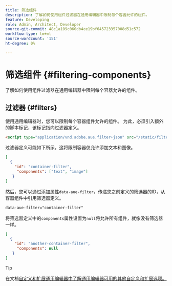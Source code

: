 ```yaml
---
title: 筛选组件
description: 了解如何使用组件过滤器在通用编辑器中限制每个容器允许的组件。
feature: Developing
role: Admin, Architect, Developer
source-git-commit: 48c1a109c060db4ce19bf645723357008d51c572
workflow-type: tm+mt
source-wordcount: '151'
ht-degree: 0%

---
```



# 筛选组件 {#filtering-components}

了解如何使用组件过滤器在通用编辑器中限制每个容器允许的组件。

## 过滤器 {#filters}

使用通用编辑器时，您可以限制每个容器组件允许的组件。 为此，必须引入额外的脚本标记，该标记指向过滤器定义。

```html
<script type="application/vnd.adobe.aue.filter+json" src="/static/filter-definition.json"></script>
```

过滤器定义可能如下所示，这将限制容器仅允许添加文本和图像。

```json
[
  {
    "id": "container-filter",
     "components": ["text", "image"]
   }
]
```

然后，您可以通过添加属性`data-aue-filter`，传递您之前定义的筛选器的ID，从容器组件中引用筛选器定义。

```html
data-aue-filter="container-filter"
```

将筛选器定义中的`components`属性设置为`null`将允许所有组件，就像没有筛选器一样。

```json
[
  {
    "id": "another-container-filter",
     "components": null
   }
]
```

>[!TIP]
>
>在文档[自定义和扩展通用编辑器中了解通用编辑器可用的其他自定义和扩展选项。](/help/implementing/universal-editor/customizing.md)
